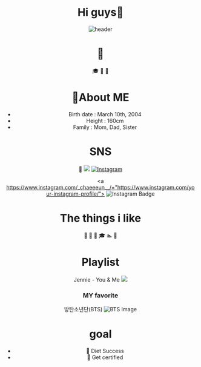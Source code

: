 <div align="center">
 
# Hi guys👋


<!--
**chaengni/chaengni** is a ✨ _special_ ✨ repository because its `README.md` (this file) appears on your GitHub profile.

Here are some ideas to get you started:

- 🔭 I’m currently working on ...
- 🌱 I’m currently learning ...
- 👯 I’m looking to collaborate on ...
- 🤔 I’m looking for help with ...
- 💬 Ask me about ...
- 📫 How to reach me: ...
- 😄 Pronouns: ...
- ⚡ Fun fact: ...
-->

![header](https://capsule-render.vercel.app/api?type=waving&color=ee5d6c&text=)

#  :santa:
:mortar_board:
:gift_heart:
:christmas_tree:

# :crown:About ME
- Birth date : March 10th, 2004
- Height : 160cm
- Family : Mom, Dad, Sister
# SNS
 :rose: <img src="https://img.shields.io/badge/instagram-E4405F?style=flat-square&logo=instagram&logoColor=white"/>
[![Instagram](https://img.shields.io/badge/Instagram-%23E4405F.svg?&style=for-the-badge&logo=instagram&logoColor=white)](https://www.instagram.com/_chaeeeun__/)

<a https://www.instagram.com/_chaeeeun__/="https://www.instagram.com/your-instagram-profile/">
  <img src="https://img.shields.io/badge/instagram-E4405F?style=flat-square&logo=instagram&logoColor=white" alt="Instagram Badge"/>
</a>

# The things i like
 :strawberry:
 :apple:
 :icecream:
:mortar_board:
:swimmer:
:ski:

# Playlist
Jennie - You & Me <img src="https://img.shields.io/badge/Apple Music-FA243C?style=flat-square&logo=music&logoColor=white"/>
 
### MY favorite
방탄소년단(BTS)
![BTS Image](https://pbs.twimg.com/media/GAlbFyTaoAATxDN?format=jpg&name=small)
  
# goal
- :muscle: Diet Success
- :page_with_curl: Get certified
